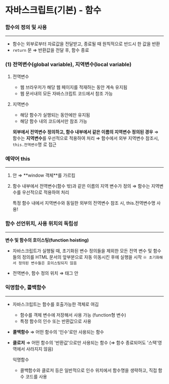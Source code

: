 # 자바스크립트(기본) - 함수

### 함수의 정의 및 사용

---

- 함수는 외부로부터 자료값을 전달받고, 종료될 때 원칙적으로 반드시 한 값을 반환
- `return` 문 ⇒ 반환값을 전달 후, 함수 종료

### (1) 전역변수(global variable), 지역변수(local variable)

1. 전역변수
    - 웹 브라우저가 해당 웹 페이지를 적재하는 동안 계속 유지됨
    - 웹 문서내의 모든 자바스크립트 코드에서 참조 가능
2. 지역변수
    - 해당 함수가 실행되는 동안에만 유지됨
    - 해당 함수 내의 코드에서만 참조 가능

    **외부에서 전역변수 정의하고, 함수 내부에서 같은 이름의 지역변수 정의된 경우**
    ⇒ 함수는 **지역변수**를 우선적으로 적용하여 처리
    ⇒ 함수에서 외부 지역변수 참조시, `this.전역변수`명 로 접근

### 예약어 this

---

1. <script></script> 안 ⇒ **window 객체**를 가르킴
2. 함수 내부에서 전역변수(함수 밖)과 같은 이름의 지역 변수가 정의
⇒ 함수는 지역변수를 우선적으로 적용하여 처리

    특정 함수 내에서 지역변수와 동일한 외부의 전역변수 참조 시, this.전역변수명 사용!

### 함수 선언위치, 사용 위치의 독립성

---

**변수 및 함수의 호이스팅(function hoisting)**
- 자바스크립트가 실행될 때, 초기화된 변수 정의들을 제외한 모든 전역 변수 및 함수들의 정의를 HTML 문서의 앞부분으로 자동 이동시킨 후에 실행을 시작
`※ 초기화해서 정의된 변수들은 호이스팅되지 않음`

- 전역변수, 함수 정의 위치 ⇒ <head> 태그 안

### 익명함수, 콜백함수

---

- 자바스크립트는 함수를 호출가능한 객체로 여김
    - 함수를 객체 변수에 저장해서 사용 가능 (function형 변수)
    - 특정 함수의 인수 또는 반환값으로 사용
- **콜백함수** ⇒ 어떤 함수의 '인수'로만 사용되는 함수
- **클로저** ⇒ 어떤 함수의 '반환값'으로만 사용되는 함수 (⇒ 함수 종료되어도 '스택'영역에서 사라지지 않음)

    익명함수
    
    - 콜백함수와 클로저 등은 일반적으로 인수 위치에서 함수명을 생략하고, 직접 함수 코드를 사용